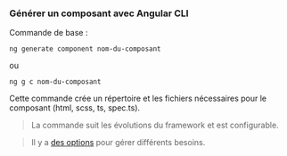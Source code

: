 ### Générer un composant avec Angular CLI

Commande de base :
```
ng generate component nom-du-composant
```
ou
```
ng g c nom-du-composant
```

Cette commande crée un répertoire et les fichiers nécessaires
pour le composant (html, scss, ts, spec.ts).

> La commande suit les évolutions du framework et est configurable.

> Il y a [des options](https://angular.dev/cli/generate/component) pour gérer différents besoins.
 
